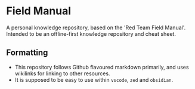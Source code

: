 # Field Manual

A personal knowledge repository, based on the 'Red Team Field Manual'. Intended to be an offline-first knowledge repository and cheat sheet.

## Formatting

- This repository follows Github flavoured markdown primarily, and uses wikilinks for linking to other resources.
- It is supposed to be easy to use within `vscode`, `zed` and `obsidian`.
